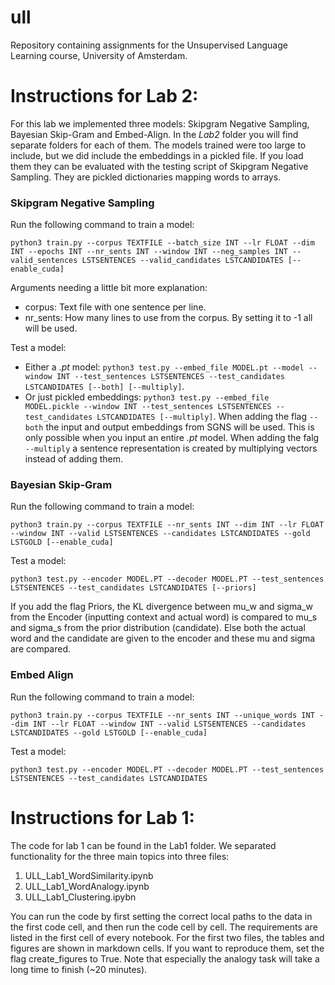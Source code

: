 # ull
Repository containing assignments for the Unsupervised Language Learning course, University of Amsterdam.

# Instructions for Lab 2:

For this lab we implemented three models: Skipgram Negative Sampling, Bayesian Skip-Gram and Embed-Align. In the _Lab2_ folder you will find separate folders for each of them. The models trained were too large to include, but we did include the embeddings in a pickled file. If you load them they can be evaluated with the testing script of Skipgram Negative Sampling. They are pickled dictionaries mapping words to arrays.

### Skipgram Negative Sampling

Run the following command to train a model:
```
python3 train.py --corpus TEXTFILE --batch_size INT --lr FLOAT --dim INT --epochs INT --nr_sents INT --window INT --neg_samples INT --valid_sentences LSTSENTENCES --valid_candidates LSTCANDIDATES [--enable_cuda]
```
Arguments needing a little bit more explanation: 
 - corpus: Text file with one sentence per line.
 - nr_sents: How many lines to use from the corpus. By setting it to -1 all will be used.

Test a model:
 - Either a _.pt_ model: ```python3 test.py --embed_file MODEL.pt --model --window INT --test_sentences LSTSENTENCES --test_candidates LSTCANDIDATES [--both] [--multiply]```.
 - Or just pickled embeddings: ```python3 test.py --embed_file MODEL.pickle --window INT --test_sentences LSTSENTENCES --test_candidates LSTCANDIDATES [--multiply]```.
When adding the flag ```--both``` the input and output embeddings from SGNS will be used. This is only possible when you input an entire _.pt_ model.
When adding the falg ```--multiply``` a sentence representation is created by multiplying vectors instead of adding them.

### Bayesian Skip-Gram

Run the following command to train a model:
```
python3 train.py --corpus TEXTFILE --nr_sents INT --dim INT --lr FLOAT --window INT --valid LSTSENTENCES --candidates LSTCANDIDATES --gold LSTGOLD [--enable_cuda]
```

Test a model:

```
python3 test.py --encoder MODEL.PT --decoder MODEL.PT --test_sentences LSTSENTENCES --test_candidates LSTCANDIDATES [--priors]
```
If you add the flag Priors, the KL divergence between mu_w and sigma_w from the Encoder (inputting context and actual word) is compared to mu_s and sigma_s from the prior distribution (candidate).
Else both the actual word and the candidate are given to the encoder and these mu and sigma are compared.


### Embed Align

Run the following command to train a model:
```
python3 train.py --corpus TEXTFILE --nr_sents INT --unique_words INT --dim INT --lr FLOAT --window INT --valid LSTSENTENCES --candidates LSTCANDIDATES --gold LSTGOLD [--enable_cuda]
```

Test a model:

```
python3 test.py --encoder MODEL.PT --decoder MODEL.PT --test_sentences LSTSENTENCES --test_candidates LSTCANDIDATES
```

# Instructions for Lab 1:

The code for lab 1 can be found in the Lab1 folder. We separated functionality for the three main topics into three files:
1. ULL_Lab1_WordSimilarity.ipynb
2. ULL_Lab1_WordAnalogy.ipynb
3. ULL_Lab1_Clustering.ipybn

You can run the code by first setting the correct local paths to the data in the first code cell, and then run the code cell by cell.
The requirements are listed in the first cell of every notebook.
For the first two files, the tables and figures are shown in markdown cells. If you want to reproduce them, set the flag create_figures to True.
Note that especially the analogy task will take a long time to finish (~20 minutes).